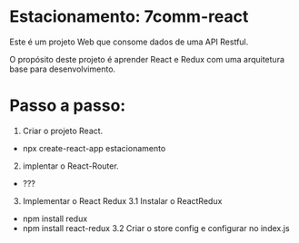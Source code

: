 # Estacionamento: 7comm-react
Este é um projeto Web que consome dados de uma API Restful. 

O propósito deste projeto é aprender React e Redux com uma arquitetura base para desenvolvimento.


# Passo a passo:
1. Criar o projeto React.
- npx create-react-app estacionamento
2. implentar o React-Router.
- ???
3. Implementar o React Redux
3.1 Instalar o ReactRedux
- npm install redux
- npm install react-redux
3.2 Criar o store config e configurar no index.js

